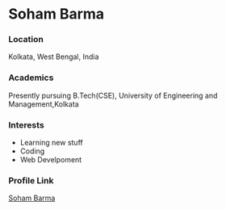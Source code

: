 # Soham Barma

### Location

Kolkata, West Bengal, India

### Academics

Presently pursuing B.Tech(CSE), University of Engineering and Management,Kolkata

### Interests

- Learning new stuff
- Coding
- Web Develpoment

### Profile Link

[Soham Barma](https://github.com/SohamBarma08)